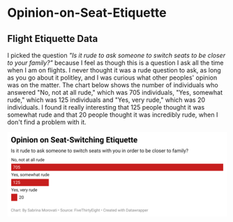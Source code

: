 # Opinion-on-Seat-Etiquette

## Flight Etiquette Data

I picked the question *"Is it rude to ask someone to switch seats to be closer to your family?"* because I feel as though this is a question I ask all the time when I am on flights. I never thought it was a rude question to ask, as long as you go about it politley, and I was curious what other peoples' opinion was on the matter. The chart below shows the number of individuals who answered "No, not at all rude," which was 705 individuals, "Yes, somewhat rude," which was 125 individuals and "Yes, very rude," which was 20 individuals. I found it really interesting that 125 people thought it was somewhat rude and that 20 people thought it was incredibly rude, when I don't find a problem with it. 

![Flight Etiquette Chart](FDM1G-opinion-on-seat-switching-etiquette-.png)
